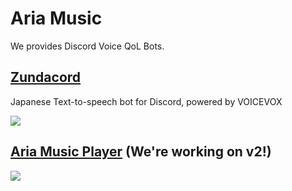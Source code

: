 # Aria Music

We provides Discord Voice QoL Bots.

## [Zundacord](https://github.com/aria-music/zundacord)

Japanese Text-to-speech bot for Discord, powered by VOICEVOX

![](https://user-images.githubusercontent.com/33576079/224512072-a5485639-ef5c-4db2-a093-dd7b23d6ea04.png)

## [Aria Music Player](https://github.com/aria-music/aria-core) (We're working on v2!)

[![](https://img.youtube.com/vi/BdDe02ajDGw/maxresdefault.jpg)](https://www.youtube.com/watch?v=BdDe02ajDGw)
